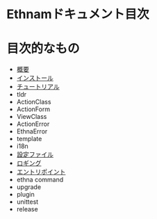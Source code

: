 # Ethnamドキュメント目次

# 目次的なもの

*   [概要](01-intro.md)
*   [インストール](02-install.md)
*   [チュートリアル](tutorial.md)
*   tldr
*   ActionClass
*   ActionForm
*   ViewClass
*   ActionError
*   EthnaError
*   template
*   i18n
*   [設定ファイル](config.md)
*   [ロギング](logging.md)
*   [エントリポイント](entrypoint.md)
*   ethna command
*   upgrade
*   plugin
*   unittest
*   release
